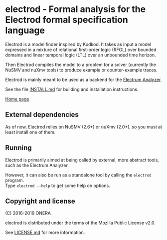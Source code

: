 # electrod - Formal analysis for the Electrod formal specification language

Electrod is a model finder inspired by Kodkod. It takes as input a
model expressed in a mixture of relational first-order logic (RFOL)
over bounded domains and linear temporal logic (LTL) over an unbounded
time horizon.

Then Electrod compiles the model to a problem for a solver (currently
the NuSMV and nuXmv tools) to produce example or counter-example traces.

Electrod is mainly meant to be used as a backend for the [Electrum Analyzer](http://haslab.github.io/Electrum).

See the file [INSTALL.md](INSTALL.md) for building and installation instructions.

[Home page](https://forge.onera.fr/projects/electrod)

## External dependencies

As of now, Electrod relies on NuSMV (2.6+) or nuXmv (2.0+),
so you must at least install one of them. 

## Running

Electrod is primarily aimed at being called by external, more abstract
tools, such as the Electrum Analyzer. 

However, it can also be run as a standalone tool by calling the `electrod` program.  
Type `electrod --help` to get some help on options.


## Copyright and license

(C) 2016-2019 ONERA

electrod is distributed under the terms of the Mozilla Public License v2.0.

See [LICENSE.md](LICENSE.md) for more information.
